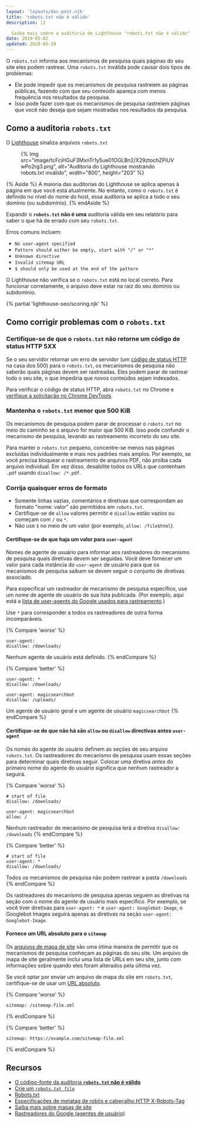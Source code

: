 ```yaml
---
layout: 'layouts/doc-post.njk'
title: 'robots.txt não é válido'
description: |2

  Saiba mais sobre a auditoria do Lighthouse "robots.txt não é válido".
date: 2019-05-02
updated: 2020-05-29
---
```


O `robots.txt` informa aos mecanismos de pesquisa quais páginas do seu site eles podem rastrear. Uma `robots.txt` inválida pode causar dois tipos de problemas:

- Ele pode impedir que os mecanismos de pesquisa rastreiem as páginas públicas, fazendo com que seu conteúdo apareça com menos frequência nos resultados da pesquisa.
- Isso pode fazer com que os mecanismos de pesquisa rastreiem páginas que você não deseja que sejam mostradas nos resultados da pesquisa.

## Como a auditoria `robots.txt`

O [Lighthouse](https://developers.google.com/web/tools/lighthouse/) sinaliza arquivos `robots.txt`

<figure>{% Img src="image/tcFciHGuF3MxnTr1y5ue01OGLBn2/X29ztochZPiUVwPo2rg3.png", alt="Auditoria do Lighthouse mostrando robots.txt inválido", width="800", height="203" %}</figure>

{% Aside %} A maioria das auditorias do Lighthouse se aplica apenas à página em que você está atualmente. No entanto, como o `robots.txt` é definido no nível do nome do host, essa auditoria se aplica a todo o seu domínio (ou subdomínio). {% endAside %}

Expandir o **`robots.txt` não é uma** auditoria válida em seu relatório para saber o que há de errado com seu `robots.txt`.

Erros comuns incluem:

- `No user-agent specified`
- `Pattern should either be empty, start with "/" or "*"`
- `Unknown directive`
- `Invalid sitemap URL`
- `$ should only be used at the end of the pattern`

O Lighthouse não verifica se o `robots.txt` está no local correto. Para funcionar corretamente, o arquivo deve estar na raiz do seu domínio ou subdomínio.

{% partial 'lighthouse-seo/scoring.njk' %}

## Como corrigir problemas com o `robots.txt`

### Certifique-se de que o `robots.txt` não retorne um código de status HTTP 5XX

Se o seu servidor retornar um erro de servidor (um [código de status HTTP](/http-status-code) na casa dos 500) para o `robots.txt`, os mecanismos de pesquisa não saberão quais páginas devem ser rastreadas. Eles podem parar de rastrear todo o seu site, o que impediria que novos conteúdos sejam indexados.

Para verificar o código de status HTTP, abra `robots.txt` no Chrome e [verifique a solicitação no Chrome DevTools](https://developers.google.com/web/tools/chrome-devtools/network/reference#analyze).

### Mantenha o `robots.txt` menor que 500 KiB

Os mecanismos de pesquisa podem parar de processar o `robots.txt` no meio do caminho se o arquivo for maior que 500 KiB. Isso pode confundir o mecanismo de pesquisa, levando ao rastreamento incorreto do seu site.

Para manter o `robots.txt` pequeno, concentre-se menos nas páginas excluídas individualmente e mais nos padrões mais amplos. Por exemplo, se você precisa bloquear o rastreamento de arquivos PDF, não proíba cada arquivo individual. Em vez disso, desabilite todos os URLs que contenham `.pdf` usando `disallow: /*.pdf`.

### Corrija quaisquer erros de formato

- Somente linhas vazias, comentários e diretivas que correspondam ao formato "nome: valor" são permitidos em `robots.txt`.
- Certifique-se de `allow` valores permitir e `disallow` estão vazios ou começam com `/` ou `*`.
- Não use `$` no meio de um valor (por exemplo, `allow: /file$html`).

#### Certifique-se de que haja um valor para `user-agent`

Nomes de agente de usuário para informar aos rastreadores do mecanismo de pesquisa quais diretivas devem ser seguidas. Você deve fornecer um valor para cada instância do `user-agent` de usuário para que os mecanismos de pesquisa saibam se devem seguir o conjunto de diretivas associado.

Para especificar um rastreador de mecanismo de pesquisa específico, use um nome de agente de usuário de sua lista publicada. (Por exemplo, aqui está a [lista de user-agents do Google usados para rastreamento](https://support.google.com/webmasters/answer/1061943).)

Use `*` para corresponder a todos os rastreadores de outra forma incomparáveis.

{% Compare 'worse' %}

```text
user-agent:
disallow: /downloads/
```

Nenhum agente de usuário está definido. {% endCompare %}

{% Compare 'better' %}

```text
user-agent: *
disallow: /downloads/

user-agent: magicsearchbot
disallow: /uploads/
```

Um agente de usuário geral e um agente de usuário `magicsearchbot` {% endCompare %}

#### Certifique-se de que não há são `allow` ou `disallow` directivas antes `user-agent`

Os nomes do agente do usuário definem as seções de seu arquivo `robots.txt`. Os rastreadores do mecanismo de pesquisa usam essas seções para determinar quais diretivas seguir. Colocar uma diretiva _antes_ do primeiro nome do agente do usuário significa que nenhum rastreador a seguirá.

{% Compare 'worse' %}

```text
# start of file
disallow: /downloads/

user-agent: magicsearchbot
allow: /
```

Nenhum rastreador de mecanismo de pesquisa lerá a diretiva `disallow: /downloads` {% endCompare %}

{% Compare 'better' %}

```text
# start of file
user-agent: *
disallow: /downloads/
```

Todos os mecanismos de pesquisa não podem rastrear a pasta `/downloads` {% endCompare %}

Os rastreadores do mecanismo de pesquisa apenas seguem as diretivas na seção com o nome do agente de usuário mais específico. Por exemplo, se você tiver diretivas para `user-agent: *` e `user-agent: Googlebot-Image`, o Googlebot Images seguirá apenas as diretivas na seção `user-agent: Googlebot-Image`.

#### Fornece um URL absoluto para o `sitemap`

Os [arquivos de mapa de site](https://support.google.com/webmasters/answer/156184) são uma ótima maneira de permitir que os mecanismos de pesquisa conheçam as páginas do seu site. Um arquivo de mapa de site geralmente inclui uma lista de URLs em seu site, junto com informações sobre quando eles foram alterados pela última vez.

Se você optar por enviar um arquivo de mapa do site em `robots.txt`, certifique-se de usar um [URL absoluto](https://tools.ietf.org/html/rfc3986#page-27).

{% Compare 'worse' %}

```text
sitemap: /sitemap-file.xml
```

{% endCompare %}

{% Compare 'better' %}

```text
sitemap: https://example.com/sitemap-file.xml
```

{% endCompare %}

## Recursos

- [O código-fonte da auditoria **`robots.txt` não é válido**](https://github.com/GoogleChrome/lighthouse/blob/master/lighthouse-core/audits/seo/robots-txt.js)
- [Crie um `robots.txt file`](https://support.google.com/webmasters/answer/6062596)
- [Robots.txt](https://moz.com/learn/seo/robotstxt)
- [Especificações de metatag de robôs e cabeçalho HTTP X-Robots-Tag](https://developers.google.com/search/reference/robots_meta_tag)
- [Saiba mais sobre mapas de site](https://support.google.com/webmasters/answer/156184)
- [Rastreadores do Google (agentes de usuário)](https://support.google.com/webmasters/answer/1061943)
